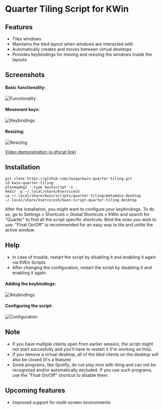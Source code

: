 # Quarter Tiling Script for KWin

## Features
- Tiles windows
- Maintains the tiled layout when windows are interacted with
- Automatically creates and moves between virtual desktops
- Provides keybindings for moving and resizing the windows inside the layouts


## Screenshots

#### Basic functionality: 
![Functionality](http://i.imgur.com/GYfyHTY.gif)

#### Movement keys:
![Keybindings](http://imgur.com/W3HzO5A.gif)

#### Resizing:
![Resizing](http://i.imgur.com/O9aoQPk.gif)

[Video demonstration (a gfycat link)](https://gfycat.com/TintedRepentantKawala)


## Installation
    git clone https://github.com/Jazqa/kwin-quarter-tiling.git
    cd kwin-quarter-tiling
    plasmapkg2 --type kwinscript -i .
    mkdir -p ~/.local/share/kservices5
    cp ~/.local/share/kwin/scripts/quarter-tiling/metadata.desktop ~/.local/share/kservices5/kwin-script-quarter-tiling.desktop
After the installation, you might want to configure your keybindings. To do so, go to Settings » Shortcuts » Global Shortcuts » KWin and search for "Quarter" to find all the script specific shortcuts. Bind the ones you wish to use. "Float On/Off" is recommended for an easy way to tile and untile the active window.

## Help
- In case of trouble, restart the script by disabling it and enabling it again via KWin Scripts
- After changing the configuration, restart the script by disabling it and enabling it again.

#### Adding the keybindings:
![Keybindings](http://i.imgur.com/K3cHAUG.png)

#### Configuring the script:
![Configuration](http://i.imgur.com/UfTBwCS.png)


## Note
- If you have multiple clients open from earlier session, the script might not start succesfully and you'll have to restart it (I'm working on this).
- If you remove a virtual desktop, all of the tiled clients on the desktop will also be closed (it's a feature)
- Some programs, like Spotify, do not play nice with tiling and can not be recognized and/or automatically excluded. If you use such programs, use the "Float On/Off" shortcut to disable them.

## Upcoming features
- Improved support for multi-screen environments
